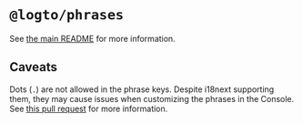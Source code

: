 # `@logto/phrases`

See [the main README](../../README.md) for more information.

## Caveats

Dots (`.`) are not allowed in the phrase keys. Despite i18next supporting them, they may cause issues when customizing the phrases in the Console. See [this pull request](https://github.com/logto-io/logto/pull/4565) for more information.
